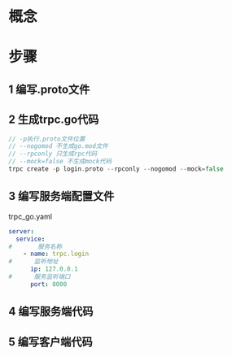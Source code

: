 # 概念

# 步骤
## 1 编写.proto文件

## 2 生成trpc.go代码
```go
// -p执行.proto文件位置
// --nogomod 不生成go.mod文件
// --rpconly 只生成rpc代码
// --mock=false 不生成mock代码
trpc create -p login.proto --rpconly --nogomod --mock=false
```

## 3 编写服务端配置文件
trpc_go.yaml
```yaml
server:
  service:
#       服务名称
    - name: trpc.login
#      监听地址
      ip: 127.0.0.1
#      服务监听端口
      port: 8000
```

## 4 编写服务端代码

## 5 编写客户端代码

